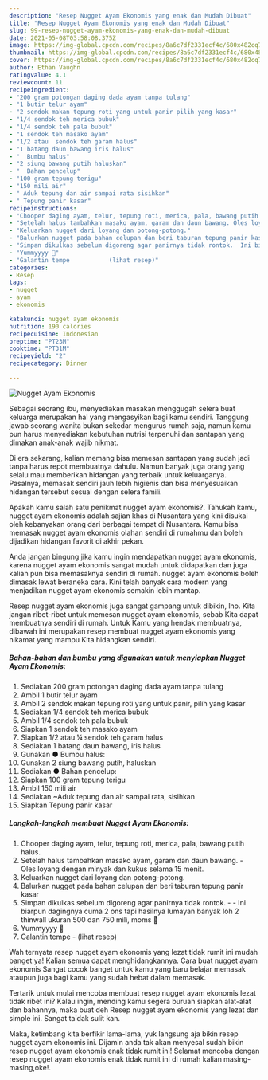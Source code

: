 ```yaml
---
description: "Resep Nugget Ayam Ekonomis yang enak dan Mudah Dibuat"
title: "Resep Nugget Ayam Ekonomis yang enak dan Mudah Dibuat"
slug: 99-resep-nugget-ayam-ekonomis-yang-enak-dan-mudah-dibuat
date: 2021-05-08T03:58:08.375Z
image: https://img-global.cpcdn.com/recipes/8a6c7df2331ecf4c/680x482cq70/nugget-ayam-ekonomis-foto-resep-utama.jpg
thumbnail: https://img-global.cpcdn.com/recipes/8a6c7df2331ecf4c/680x482cq70/nugget-ayam-ekonomis-foto-resep-utama.jpg
cover: https://img-global.cpcdn.com/recipes/8a6c7df2331ecf4c/680x482cq70/nugget-ayam-ekonomis-foto-resep-utama.jpg
author: Ethan Vaughn
ratingvalue: 4.1
reviewcount: 11
recipeingredient:
- "200 gram potongan daging dada ayam tanpa tulang"
- "1 butir telur ayam"
- "2 sendok makan tepung roti yang untuk panir pilih yang kasar"
- "1/4 sendok teh merica bubuk"
- "1/4 sendok teh pala bubuk"
- "1 sendok teh masako ayam"
- "1/2 atau  sendok teh garam halus"
- "1 batang daun bawang iris halus"
- "  Bumbu halus"
- "2 siung bawang putih haluskan"
- "  Bahan pencelup"
- "100 gram tepung terigu"
- "150 mili air"
- " Aduk tepung dan air sampai rata sisihkan"
- " Tepung panir kasar"
recipeinstructions:
- "Chooper daging ayam, telur, tepung roti, merica, pala, bawang putih halus."
- "Setelah halus tambahkan masako ayam, garam dan daun bawang. Oles loyang dengan minyak dan kukus selama 15 menit."
- "Keluarkan nugget dari loyang dan potong-potong."
- "Balurkan nugget pada bahan celupan dan beri taburan tepung panir kasar"
- "Simpan dikulkas sebelum digoreng agar panirnya tidak rontok.  Ini biarpun dagingnya cuma 2 ons tapi hasilnya lumayan banyak loh 2 thinwall ukuran 500 dan 750 mili, moms 🤭"
- "Yummyyyy 🤭"
- "Galantin tempe           (lihat resep)"
categories:
- Resep
tags:
- nugget
- ayam
- ekonomis

katakunci: nugget ayam ekonomis 
nutrition: 190 calories
recipecuisine: Indonesian
preptime: "PT23M"
cooktime: "PT31M"
recipeyield: "2"
recipecategory: Dinner

---
```



![Nugget Ayam Ekonomis](https://img-global.cpcdn.com/recipes/8a6c7df2331ecf4c/680x482cq70/nugget-ayam-ekonomis-foto-resep-utama.jpg)

Sebagai seorang ibu, menyediakan masakan menggugah selera buat keluarga merupakan hal yang mengasyikan bagi kamu sendiri. Tanggung jawab seorang  wanita bukan sekedar mengurus rumah saja, namun kamu pun harus menyediakan kebutuhan nutrisi terpenuhi dan santapan yang dimakan anak-anak wajib nikmat.

Di era  sekarang, kalian memang bisa memesan santapan yang sudah jadi tanpa harus repot membuatnya dahulu. Namun banyak juga orang yang selalu mau memberikan hidangan yang terbaik untuk keluarganya. Pasalnya, memasak sendiri jauh lebih higienis dan bisa menyesuaikan hidangan tersebut sesuai dengan selera famili. 



Apakah kamu salah satu penikmat nugget ayam ekonomis?. Tahukah kamu, nugget ayam ekonomis adalah sajian khas di Nusantara yang kini disukai oleh kebanyakan orang dari berbagai tempat di Nusantara. Kamu bisa memasak nugget ayam ekonomis olahan sendiri di rumahmu dan boleh dijadikan hidangan favorit di akhir pekan.

Anda jangan bingung jika kamu ingin mendapatkan nugget ayam ekonomis, karena nugget ayam ekonomis sangat mudah untuk didapatkan dan juga kalian pun bisa memasaknya sendiri di rumah. nugget ayam ekonomis boleh dimasak lewat beraneka cara. Kini telah banyak cara modern yang menjadikan nugget ayam ekonomis semakin lebih mantap.

Resep nugget ayam ekonomis juga sangat gampang untuk dibikin, lho. Kita jangan ribet-ribet untuk memesan nugget ayam ekonomis, sebab Kita dapat membuatnya sendiri di rumah. Untuk Kamu yang hendak membuatnya, dibawah ini merupakan resep membuat nugget ayam ekonomis yang nikamat yang mampu Kita hidangkan sendiri.

<!--inarticleads1-->

##### Bahan-bahan dan bumbu yang digunakan untuk menyiapkan Nugget Ayam Ekonomis:

1. Sediakan 200 gram potongan daging dada ayam tanpa tulang
1. Ambil 1 butir telur ayam
1. Ambil 2 sendok makan tepung roti yang untuk panir, pilih yang kasar
1. Sediakan 1/4 sendok teh merica bubuk
1. Ambil 1/4 sendok teh pala bubuk
1. Siapkan 1 sendok teh masako ayam
1. Siapkan 1/2 atau ¼ sendok teh garam halus
1. Sediakan 1 batang daun bawang, iris halus
1. Gunakan  ● Bumbu halus:
1. Gunakan 2 siung bawang putih, haluskan
1. Sediakan  ● Bahan pencelup:
1. Siapkan 100 gram tepung terigu
1. Ambil 150 mili air
1. Sediakan  ~Aduk tepung dan air sampai rata, sisihkan
1. Siapkan  Tepung panir kasar




<!--inarticleads2-->

##### Langkah-langkah membuat Nugget Ayam Ekonomis:

1. Chooper daging ayam, telur, tepung roti, merica, pala, bawang putih halus.
1. Setelah halus tambahkan masako ayam, garam dan daun bawang. - Oles loyang dengan minyak dan kukus selama 15 menit.
1. Keluarkan nugget dari loyang dan potong-potong.
1. Balurkan nugget pada bahan celupan dan beri taburan tepung panir kasar
1. Simpan dikulkas sebelum digoreng agar panirnya tidak rontok. -  - Ini biarpun dagingnya cuma 2 ons tapi hasilnya lumayan banyak loh 2 thinwall ukuran 500 dan 750 mili, moms 🤭
1. Yummyyyy 🤭
1. Galantin tempe -           (lihat resep)




Wah ternyata resep nugget ayam ekonomis yang lezat tidak rumit ini mudah banget ya! Kalian semua dapat menghidangkannya. Cara buat nugget ayam ekonomis Sangat cocok banget untuk kamu yang baru belajar memasak ataupun juga bagi kamu yang sudah hebat dalam memasak.

Tertarik untuk mulai mencoba membuat resep nugget ayam ekonomis lezat tidak ribet ini? Kalau ingin, mending kamu segera buruan siapkan alat-alat dan bahannya, maka buat deh Resep nugget ayam ekonomis yang lezat dan simple ini. Sangat taidak sulit kan. 

Maka, ketimbang kita berfikir lama-lama, yuk langsung aja bikin resep nugget ayam ekonomis ini. Dijamin anda tak akan menyesal sudah bikin resep nugget ayam ekonomis enak tidak rumit ini! Selamat mencoba dengan resep nugget ayam ekonomis enak tidak rumit ini di rumah kalian masing-masing,oke!.

